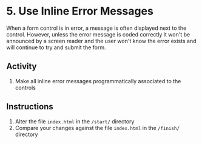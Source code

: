 # 5. Use Inline Error Messages
When a form control is in error, a message is often displayed next to the control. However, unless the error message is coded correctly it won't be announced by a screen reader and the user won't know the error exists and will continue to try and submit the form.

## Activity
1. Make all inline error messages programmatically associated to the controls

## Instructions
1. Alter the file `index.html` in the `/start/` directory
1. Compare your changes against the file `index.html` in the `/finish/` directory